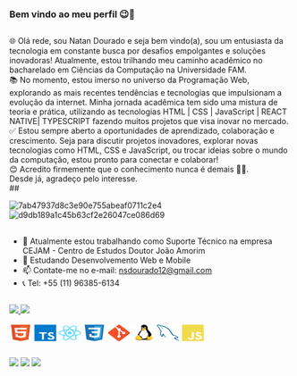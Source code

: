### Bem vindo ao meu perfil 😉👋
##
<div text-align="justify">
🌐 Olá rede, sou Natan Dourado e seja bem vindo(a), sou um entusiasta da tecnologia em constante busca por desafios empolgantes e soluções inovadoras! Atualmente, estou trilhando meu caminho acadêmico no bacharelado em Ciências da Computação na Universidade FAM.</br>📚 No momento, estou imerso no universo da Programação Web, explorando as mais recentes tendências e tecnologias que impulsionam a evolução da internet. Minha jornada acadêmica tem sido uma mistura de teoria e prática, utilizando as tecnologias HTML | CSS | JavaScript | REACT NATIVE| TYPESCRIPT fazendo muitos projetos que visa inovar no mercado.</br>✅ Estou sempre aberto a oportunidades de aprendizado, colaboração e crescimento. Seja para discutir projetos inovadores, explorar novas tecnologias como HTML, CSS e JavaScript, ou trocar ideias sobre o mundo da computação, estou pronto para conectar e colaborar!</br>😊 Acredito firmemente que o conhecimento nunca é demais 📘🤓.</br>Desde já, agradeço pelo interesse. 
</div>
##

![7ab47937d8c3e90e755abeaf0711c2e4](https://github.com/natanD1/natanD1/assets/123882798/fb3e0b7a-f7b8-44e5-a7fa-bf750ae7c4e7)  ![d9db189a1c45b63cf2e26047ce086d69](https://github.com/natanD1/natanD1/assets/123882798/479fcd43-c756-4fcf-be8c-fc2ff0d042e6)

##
- 🔭 Atualmente estou trabalhando como Suporte Técnico na empresa CEJAM - Centro de Estudos Doutor João Amorim
- 🌱 Estudando Desenvolvemento Web e Mobile
- 📫 Contate-me no e-mail: nsdourado12@gmail.com
- 📞 Tel: +55 (11) 96385-6134
##

<div>
  <a href="https://github.com/natanD1">
     <img height="180em" src="https://github-readme-stats.vercel.app/api?username=natanD1&show_icons=true&theme=tokyonight" />
     <img height="180em" src="https://github-readme-stats.vercel.app/api/top-langs/?username=natanD1&layout=compact&theme=tokyonight" />  
  </a>
</div>

<div style="display: inline_block"><br>
  <img align="center" alt="Rafa-HTML" height="30" width="40" src="https://raw.githubusercontent.com/devicons/devicon/master/icons/html5/html5-original.svg">
  <img align="center" alt="Rafa-Ts" height="30" width="40" src="https://raw.githubusercontent.com/devicons/devicon/master/icons/typescript/typescript-plain.svg">
  <img align="center" alt="Rafa-React" height="30" width="40" src="https://raw.githubusercontent.com/devicons/devicon/master/icons/react/react-original.svg">
  <img align="center" alt="Rafa-CSS" height="30" width="40" src="https://raw.githubusercontent.com/devicons/devicon/master/icons/css3/css3-original.svg">
  <img align="center" alt="Rafa-git" height="30" width="40" src="https://raw.githubusercontent.com/devicons/devicon/master/icons/git/git-original.svg">
  <img align="center" alt="Rafa-linux" height="30" width="40" src="https://raw.githubusercontent.com/devicons/devicon/master/icons/linux/linux-original.svg">
  <img align="center" alt="Rafa-mysql" height="30" width="40" src="https://raw.githubusercontent.com/devicons/devicon/master/icons/mysql/mysql-original.svg">
  <img align="center" alt="Rafa-Js" height="30" width="40" src="https://raw.githubusercontent.com/devicons/devicon/master/icons/javascript/javascript-plain.svg">
</div>

##
<div> 
    <a href="https://www.linkedin.com/in/natandourado/" target="_blank"><img src="https://img.shields.io/badge/-LinkedIn-%230077B5?style=for-the-badge&logo=linkedin&logoColor=white" target="_blank"></a> 
    <a href = "mailto:nsdourado12@gmail.com"><img src="https://img.shields.io/badge/-Gmail-%23333?style=for-the-badge&logo=gmail&logoColor=white" target="_blank"></a>
  <a href="https://www.instagram.com/inlovewithnatan/" target="_blank"><img src="https://img.shields.io/badge/-Instagram-%23E4405F?style=for-the-badge&logo=instagram&logoColor=white" target="_blank"></a>
</div>
